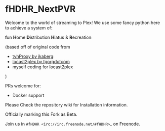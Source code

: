 # fHDHR_NextPVR


Welcome to the world of streaming to Plex! We use some fancy python here to achieve a system of:

**f**un
**H**ome
**D**istribution
**H**iatus &
**R**ecreation


(based off of original code from

  * [tvhProxy by jkaberg](https://github.com/jkaberg/tvhProxy)
  * [locast2plex by tgorgdotcom](https://github.com/tgorgdotcom/locast2plex)
  * myself coding for locast2plex

  )

PRs welcome for:

* Docker support


Please Check the repository wiki for Installation information.

Officially marking this Fork as Beta.

Join us in `#fHDHR <irc://irc.freenode.net/#fHDHR>`_ on Freenode.
